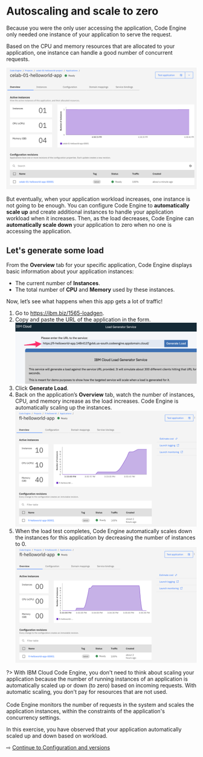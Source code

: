 # Autoscaling and scale to zero

Because you were the only user accessing the application, Code Engine only needed one instance of your application to serve the request.

Based on the CPU and memory resources that are allocated to your application, one instance can handle a good number of concurrent requests.

![](images/20-one-instance.png ':size=400')

But eventually, when your application workload increases, one instance is not going to be enough. You can configure Code Engine to **automatically scale up** and create additional instances to handle your application workload when it increases. Then, as the load decreases, Code Engine can **automatically scale down** your application to zero when no one is accessing the application.

## Let's generate some load

From the **Overview** tab for your specific application, Code Engine displays basic information about your application instances:
   * The current number of **Instances**.
   * The total number of **CPU** and **Memory** used by these instances.

Now, let’s see what happens when this app gets a lot of traffic!
1. Go to https://ibm.biz/1565-loadgen.
1. Copy and paste the URL of the application in the form.
   ![](images/20-configure-load.png ':size=400')
1. Click **Generate Load**.
1. Back on the application’s **Overview** tab, watch the number of instances, CPU, and memory increase as the load increases. Code Engine is automatically scaling up the instances.
   ![](images/20-load.png ':size=400')
1. When the load test completes, Code Engine automatically scales down the instances for this application by decreasing the number of instances to 0.
   ![](images/20-load-scale-to-zero.png ':size=400')

?> With IBM Cloud Code Engine, you don't need to think about scaling your application because the number of running instances of an application is automatically scaled up or down (to zero) based on incoming requests. With automatic scaling, you don't pay for resources that are not used.
<br><br>
Code Engine monitors the number of requests in the system and scales the application instances, within the constraints of the application's concurrency settings.

In this exercise, you have observed that your application automatically scaled up and down based on workload.

⇨ [Continue to Configuration and versions](30-configuration-and-versions.md)